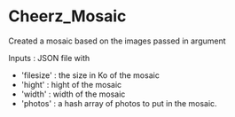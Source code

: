 # Cheerz_Mosaic

Created a mosaic based on the images passed in argument

Inputs : JSON file with
 - 'filesize' : the size in Ko of the mosaic
 - 'hight' : hight of the mosaic
 - 'width' : width of the mosaic
 - 'photos' : a hash array of photos to put in the mosaic.

